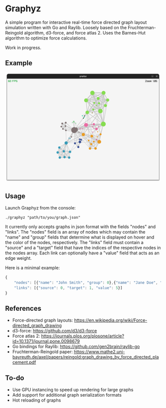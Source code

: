 # Graphyz

A simple program for interactive real-time force directed graph layout simulation written with Go and Raylib. Loosely based on the Fruchterman-Reingold algorithm, d3-force, and force atlas 2. Uses the Barnes-Hut algorithm to optimize force calculations.

Work in progress.

## Example

![](examples/graphyz-example.png)

## Usage

Launch Graphyz from the console:

```console
./graphyz "path/to/you/graph.json"
```

It currently only accepts graphs in json format with the fields "nodes" and "links". The "nodes" field is an array of nodes which may contain the "name" and "group" fields that determine what is displayed on hover and the color of the nodes, respectively. The "links" field must contain a "source" and a "target" field that have the indices of the respective nodes in the nodes array. Each link can optionally have a "value" field that acts as an edge weight.

Here is a minimal example:

```javascript
{
    "nodes": [{"name": "John Smith", "group": 0},{"name": "Jane Doe", "group": 1}],
    "links": [{"source": 0, "target": 1, "value": 5}]
}
```

## References
- Force-directed graph layouts: https://en.wikipedia.org/wiki/Force-directed_graph_drawing
- d3-force: https://github.com/d3/d3-force
- Force atlas 2: https://journals.plos.org/plosone/article?id=10.1371/journal.pone.0098679
- Go bindings for Raylib: https://github.com/gen2brain/raylib-go 
- Fruchterman-Reingold paper: https://www.mathe2.uni-bayreuth.de/axel/papers/reingold:graph_drawing_by_force_directed_placement.pdf

## To-do
- Use GPU instancing to speed up rendering for large graphs
- Add support for additional graph serialization formats
- Hot reloading of graphs
